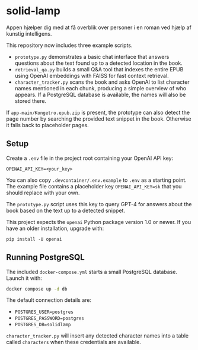 
# solid-lamp
Appen hjælper dig med at få overblik over personer i en roman ved hjælp af kunstig intelligens.

This repository now includes three example scripts.

- `prototype.py` demonstrates a basic chat interface that answers questions about
  the text found up to a detected location in the book.
- `retrieval_qa.py` builds a small Q&A tool that indexes the entire EPUB using
  OpenAI embeddings with FAISS for fast context retrieval.
- `character_tracker.py` scans the book and asks OpenAI to list character names
  mentioned in each chunk, producing a simple overview of who appears. If a
  PostgreSQL database is available, the names will also be stored there.

If `app-main/Kongetro.epub.zip` is present, the prototype can also detect the page number by searching the provided text snippet in the book. Otherwise it falls back to placeholder pages.

## Setup

Create a `.env` file in the project root containing your OpenAI API key:

```
OPENAI_API_KEY=<your_key>
```

You can also copy `.devcontainer/.env.example` to `.env` as a starting point. The
example file contains a placeholder key `OPENAI_API_KEY=sk` that you should
replace with your own.

The `prototype.py` script uses this key to query GPT-4 for answers about the book based on the text up to a detected snippet.

This project expects the `openai` Python package version 1.0 or newer. If you
have an older installation, upgrade with:

```
pip install -U openai
```

## Running PostgreSQL

The included `docker-compose.yml` starts a small PostgreSQL database. Launch it
with:

```bash
docker compose up -d db
```

The default connection details are:

- `POSTGRES_USER=postgres`
- `POSTGRES_PASSWORD=postgres`
- `POSTGRES_DB=solidlamp`

`character_tracker.py` will insert any detected character names into a table
called `characters` when these credentials are available.
